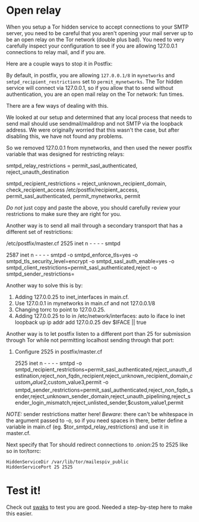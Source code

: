 # Open relay

When you setup a Tor hidden service to accept connections to your SMTP server, you need to be careful that you aren't opening your mail server up to be an open relay on the Tor network (double plus bad).  You need to very carefully inspect your configuration to see if you are allowing 127.0.0.1 connections to relay mail, and if you are.

Here are a couple ways to stop it in Postfix:

By default, in postfix, you are allowing `127.0.0.1/8` in `mynetworks` and `smtpd_recipient_restrictions` set to `permit_mynetworks`. The Tor hidden service will connect via 127.0.0.1, so if you allow that to send without authentication, you are an open mail relay on the Tor network: fun times.

There are a few ways of dealing with this. 

We looked at our setup and determined that any local process that needs to send mail should use sendmail/maildrop and not SMTP via the loopback address. We were originally worried that this wasn't the case, but after disabling this, we have not found any problems.

So we removed 127.0.0.1 from mynetworks, and then used the newer postfix variable that was designed for restricting relays:

smtpd_relay_restrictions = permit_sasl_authenticated,
        reject_unauth_destination

smtpd_recipient_restrictions =
        reject_unknown_recipient_domain,
        check_recipient_access /etc/postfix/recipient_access,
        permit_sasl_authenticated,
        permit_mynetworks,
        permit

*Do not* just copy and paste the above, you should carefully review your restrictions to make sure they are right for you.

Another way is to send all mail through a secondary transport that has a different set of restrictions:

/etc/postfix/master.cf
2525      inet  n       -       -       -       -       smtpd

2587 inet n - - - - smtpd
        -o smtpd_enforce_tls=yes
        -o smtpd_tls_security_level=encrypt
        -o smtpd_sasl_auth_enable=yes
        -o smtpd_client_restrictions=permit_sasl_authenticated,reject
        -o smtpd_sender_restrictions=


Another way to solve this is by:

1. Adding 127.0.0.25 to inet_interfaces in main.cf.
2. Use 127.0.0.1 in mynetworks in main.cf and not 127.0.0.1/8
3. Changing torrc to point to 127.0.0.25.
4. Adding 127.0.0.25 to lo in /etc/network/interfaces:
   auto lo
   iface lo inet loopback
     up ip addr add 127.0.0.25 dev $IFACE || true

Another way is to let postfix listen to a different port than 25 for submission through Tor while not permitting localhost sending through that port: 

1. Configure 2525 in postfix/master.cf

    2525      inet  n       -       -       -       -       smtpd
        -o smtpd_recipient_restrictions=permit_sasl_authenticated,reject_unauth_destination,reject_non_fqdn_recipient,reject_unknown_recipient_domain,$custom_value2,$custom_value3,permit
        -o smtpd_sender_restrictions=permit_sasl_authenticated,reject_non_fqdn_sender,reject_unknown_sender_domain,reject_unauth_pipelining,reject_sender_login_mismatch,reject_unlisted_sender,$custom_value1,permit

*NOTE:* sender restrictions matter here! *Beware*: there can't be whitespace in the argument passed to -o, so if you need spaces in there, better define a variable in main.cf (eg. $tor_smtpd_relay_restrictions) and use it in master.cf. 

Next specify that Tor should redirect connections to .onion:25 to 2525 like so in tor/torrc:

    HiddenServiceDir /var/lib/tor/mailespiv_public
    HiddenServicePort 25 2525


# Test it!

Check out [swaks](http://www.jetmore.org/john/code/swaks/) to test you are good. Needed a step-by-step here to make this easier.
